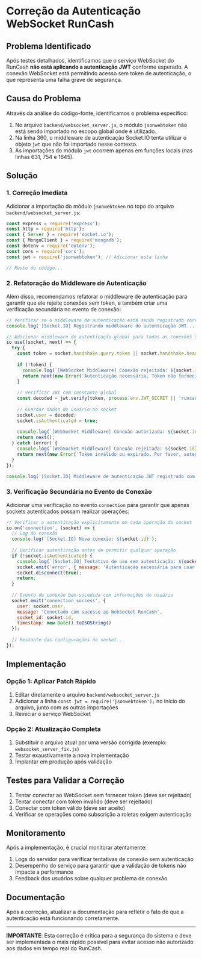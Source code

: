 # Correção da Autenticação WebSocket RunCash

## Problema Identificado

Após testes detalhados, identificamos que o serviço WebSocket do RunCash **não está aplicando a autenticação JWT** conforme esperado. A conexão WebSocket está permitindo acesso sem token de autenticação, o que representa uma falha grave de segurança.

## Causa do Problema

Através da análise do código-fonte, identificamos o problema específico:

1. No arquivo `backend/websocket_server.js`, o módulo `jsonwebtoken` não está sendo importado no escopo global onde é utilizado.
2. Na linha 360, o middleware de autenticação Socket.IO tenta utilizar o objeto `jwt` que não foi importado nesse contexto.
3. As importações do módulo `jwt` ocorrem apenas em funções locais (nas linhas 631, 754 e 1645).

## Solução

### 1. Correção Imediata

Adicionar a importação do módulo `jsonwebtoken` no topo do arquivo `backend/websocket_server.js`:

```javascript
const express = require('express');
const http = require('http');
const { Server } = require('socket.io');
const { MongoClient } = require('mongodb');
const dotenv = require('dotenv');
const cors = require('cors');
const jwt = require('jsonwebtoken'); // Adicionar esta linha

// Resto do código...
```

### 2. Refatoração do Middleware de Autenticação

Além disso, recomendamos refatorar o middleware de autenticação para garantir que ele rejeite conexões sem token, e também criar uma verificação secundária no evento de conexão:

```javascript
// Verificar se o middleware de autenticação está sendo registrado corretamente
console.log('[Socket.IO] Registrando middleware de autenticação JWT...');

// Adicionar middleware de autenticação global para todas as conexões Socket.io
io.use((socket, next) => {
  try {
    const token = socket.handshake.query.token || socket.handshake.headers.authorization?.split(' ')[1];
    
    if (!token) {
      console.log(`[WebSocket Middleware] Conexão rejeitada: ${socket.id} - Token ausente`);
      return next(new Error('Autenticação necessária. Token não fornecido.'));
    }
    
    // Verificar JWT com constante global
    const decoded = jwt.verify(token, process.env.JWT_SECRET || 'runcashh_secret_key');
    
    // Guardar dados do usuário no socket
    socket.user = decoded;
    socket.isAuthenticated = true;
    
    console.log(`[WebSocket Middleware] Conexão autorizada: ${socket.id} - Usuário: ${decoded.username || decoded.email || 'usuário'}`);
    return next();
  } catch (error) {
    console.log(`[WebSocket Middleware] Conexão rejeitada: ${socket.id} - Erro: ${error.message}`);
    return next(new Error('Token inválido ou expirado. Por favor, autentique-se novamente.'));
  }
});

console.log('[Socket.IO] Middleware de autenticação JWT registrado com sucesso');
```

### 3. Verificação Secundária no Evento de Conexão

Adicionar uma verificação no evento `connection` para garantir que apenas sockets autenticados possam realizar operações:

```javascript
// Verificar a autenticação explicitamente em cada operação do socket
io.on('connection', (socket) => {
  // Log de conexão
  console.log(`[Socket.IO] Nova conexão: ${socket.id}`);
  
  // Verificar autenticação antes de permitir qualquer operação
  if (!socket.isAuthenticated) {
    console.log(`[Socket.IO] Tentativa de uso sem autenticação: ${socket.id}`);
    socket.emit('error', { message: 'Autenticação necessária para usar este serviço.' });
    socket.disconnect(true);
    return;
  }
  
  // Evento de conexão bem-sucedida com informações do usuário
  socket.emit('connection_success', {
    user: socket.user,
    message: 'Conectado com sucesso ao WebSocket RunCash',
    socket_id: socket.id,
    timestamp: new Date().toISOString()
  });
  
  // Restante das configurações do socket...
});
```

## Implementação

### Opção 1: Aplicar Patch Rápido

1. Editar diretamente o arquivo `backend/websocket_server.js`
2. Adicionar a linha `const jwt = require('jsonwebtoken');` no início do arquivo, junto com as outras importações
3. Reiniciar o serviço WebSocket

### Opção 2: Atualização Completa

1. Substituir o arquivo atual por uma versão corrigida (exemplo: `websocket_server_fix.js`)
2. Testar exaustivamente a nova implementação
3. Implantar em produção após validação

## Testes para Validar a Correção

1. Tentar conectar ao WebSocket sem fornecer token (deve ser rejeitado)
2. Tentar conectar com token inválido (deve ser rejeitado)
3. Conectar com token válido (deve ser aceito)
4. Verificar se operações como subscrição a roletas exigem autenticação

## Monitoramento

Após a implementação, é crucial monitorar atentamente:

1. Logs do servidor para verificar tentativas de conexão sem autenticação
2. Desempenho do serviço para garantir que a validação de tokens não impacte a performance
3. Feedback dos usuários sobre qualquer problema de conexão

## Documentação

Após a correção, atualizar a documentação para refletir o fato de que a autenticação está funcionando corretamente.

---

**IMPORTANTE**: Esta correção é crítica para a segurança do sistema e deve ser implementada o mais rápido possível para evitar acesso não autorizado aos dados em tempo real do RunCash. 